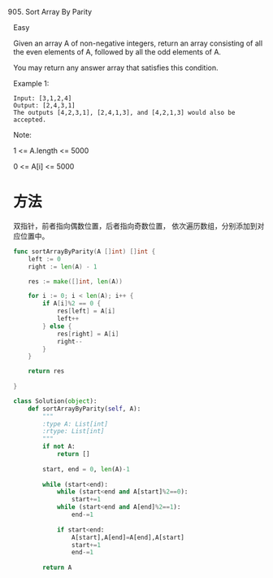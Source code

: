 905. Sort Array By Parity

Easy

Given an array A of non-negative integers, return an array consisting of all the even elements of A, followed by all the odd elements of A.

You may return any answer array that satisfies this condition.


Example 1:

```
Input: [3,1,2,4]
Output: [2,4,3,1]
The outputs [4,2,3,1], [2,4,1,3], and [4,2,1,3] would also be accepted.
```
 

Note:

1 <= A.length <= 5000

0 <= A[i] <= 5000


# 方法
双指针，前者指向偶数位置，后者指向奇数位置， 依次遍历数组，分别添加到对应位置中。


```go
func sortArrayByParity(A []int) []int {
    left := 0
	right := len(A) - 1

	res := make([]int, len(A))

	for i := 0; i < len(A); i++ {
		if A[i]%2 == 0 {
			res[left] = A[i]
			left++
		} else {
			res[right] = A[i]
			right--
		}
	}

	return res
    
}
```


```python
class Solution(object):
    def sortArrayByParity(self, A):
        """
        :type A: List[int]
        :rtype: List[int]
        """
        if not A:
            return []
        
        start, end = 0, len(A)-1
        
        while (start<end):
            while (start<end and A[start]%2==0):
                start+=1
            while (start<end and A[end]%2==1):
                end-=1
            
            if start<end:
                A[start],A[end]=A[end],A[start]
                start+=1
                end-=1
        
        return A
```